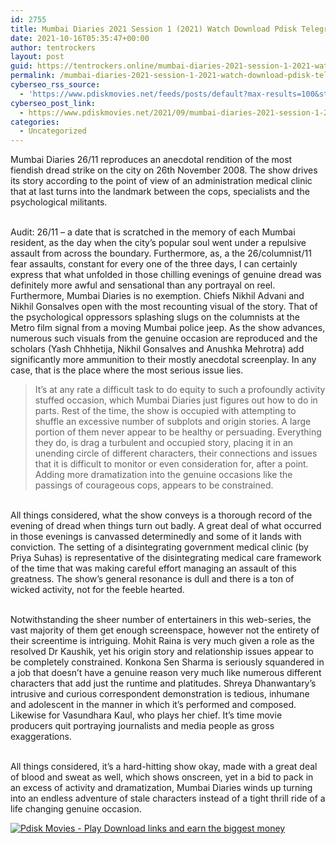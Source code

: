 ```yaml
---
id: 2755
title: Mumbai Diaries 2021 Session 1 (2021) Watch Download Pdisk Telegram
date: 2021-10-16T05:35:47+00:00
author: tentrockers
layout: post
guid: https://tentrockers.online/mumbai-diaries-2021-session-1-2021-watch-download-pdisk-telegram/
permalink: /mumbai-diaries-2021-session-1-2021-watch-download-pdisk-telegram/
cyberseo_rss_source:
  - 'https://www.pdiskmovies.net/feeds/posts/default?max-results=100&start-index=501'
cyberseo_post_link:
  - https://www.pdiskmovies.net/2021/09/mumbai-diaries-2021-session-1-2021.html
categories:
  - Uncategorized
---
```

<span>Mumbai Diaries 26/11 reproduces an anecdotal rendition of the most fiendish dread strike on the city on 26th November 2008. The show drives its story according to the point of view of an administration medical clinic that at last turns into the landmark between the cops, specialists and the psychological militants. </span>

<span><br />Audit: 26/11 – a date that is scratched in the memory of each Mumbai resident, as the day when the city&#8217;s popular soul went under a repulsive assault from across the boundary. Furthermore, as, a the 26/columnist/11 fear assaults, constant for every one of the three days, I can certainly express that what unfolded in those chilling evenings of genuine dread was definitely more awful and sensational than any portrayal on reel. Furthermore, Mumbai Diaries is no exemption. Chiefs Nikhil Advani and Nikhil Gonsalves open with the most recounting visual of the story. That of the psychological oppressors splashing slugs on the columnists at the Metro film signal from a moving Mumbai police jeep. As the show advances, numerous such visuals from the genuine occasion are reproduced and the scholars (Yash Chhhetija, Nikhil Gonsalves and Anushka Mehrotra) add significantly more ammunition to their mostly anecdotal screenplay. In any case, that is the place where the most serious issue lies. </span>

> <span>It&#8217;s at any rate a difficult task to do equity to such a profoundly activity stuffed occasion, which Mumbai Diaries just figures out how to do in parts. Rest of the time, the show is occupied with attempting to shuffle an excessive number of subplots and origin stories. A large portion of them never appear to be healthy or persuading. Everything they do, is drag a turbulent and occupied story, placing it in an unending circle of different characters, their connections and issues that it is difficult to monitor or even consideration for, after a point. Adding more dramatization into the genuine occasions like the passings of courageous cops, appears to be constrained. </span>

<span><br />All things considered, what the show conveys is a thorough record of the evening of dread when things turn out badly. A great deal of what occurred in those evenings is canvassed determinedly and some of it lands with conviction. The setting of a disintegrating government medical clinic (by Priya Suhas) is representative of the disintegrating medical care framework of the time that was making careful effort managing an assault of this greatness. The show&#8217;s general resonance is dull and there is a ton of wicked activity, not for the feeble hearted. </span>

<span><br />Notwithstanding the sheer number of entertainers in this web-series, the vast majority of them get enough screenspace, however not the entirety of their screentime is intriguing. Mohit Raina is very much given a role as the resolved Dr Kaushik, yet his origin story and relationship issues appear to be completely constrained. Konkona Sen Sharma is seriously squandered in a job that doesn&#8217;t have a genuine reason very much like numerous different characters that add just the runtime and platitudes. Shreya Dhanwantary&#8217;s intrusive and curious correspondent demonstration is tedious, inhumane and adolescent in the manner in which it&#8217;s performed and composed. Likewise for Vasundhara Kaul, who plays her chief. It&#8217;s time movie producers quit portraying journalists and media people as gross exaggerations. </span>

<span><br />All things considered, it&#8217;s a hard-hitting show okay, made with a great deal of blood and sweat as well, which shows onscreen, yet in a bid to pack in an excess of activity and dramatization, Mumbai Diaries winds up turning into an endless adventure of stale characters instead of a tight thrill ride of a life changing genuine occasion.</span>

[![](https://1.bp.blogspot.com/-KJZYdQTn3nw/YS8VdIdXMyI/AAAAAAAAaw4/BR8dsGkpxw0T8C_4G4ALfMA7cP79KN3kwCLcBGAsYHQ/w400-h58/play_download_buttuons-removebg-preview.png "Pdisk Movies - Play Download links and earn the biggest money")](https://www.pdiskmovies.net/p/mumbai-diaries-2021-session-1.html)